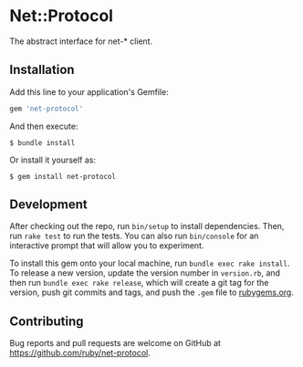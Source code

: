 # Net::Protocol

The abstract interface for net-* client.

## Installation

Add this line to your application's Gemfile:

```ruby
gem 'net-protocol'
```

And then execute:

    $ bundle install

Or install it yourself as:

    $ gem install net-protocol

## Development

After checking out the repo, run `bin/setup` to install dependencies. Then, run `rake test` to run the tests. You can also run `bin/console` for an interactive prompt that will allow you to experiment.

To install this gem onto your local machine, run `bundle exec rake install`. To release a new version, update the version number in `version.rb`, and then run `bundle exec rake release`, which will create a git tag for the version, push git commits and tags, and push the `.gem` file to [rubygems.org](https://rubygems.org).

## Contributing

Bug reports and pull requests are welcome on GitHub at https://github.com/ruby/net-protocol.
